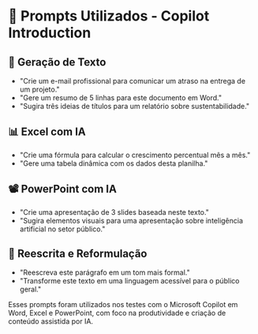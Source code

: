 # 📄 Prompts Utilizados - Copilot Introduction

## 🌟 Geração de Texto

* "Crie um e-mail profissional para comunicar um atraso na entrega de um projeto."
* "Gere um resumo de 5 linhas para este documento em Word."
* "Sugira três ideias de títulos para um relatório sobre sustentabilidade."

## 📊 Excel com IA

* "Crie uma fórmula para calcular o crescimento percentual mês a mês."
* "Gere uma tabela dinâmica com os dados desta planilha."

## 📽️ PowerPoint com IA

* "Crie uma apresentação de 3 slides baseada neste texto."
* "Sugira elementos visuais para uma apresentação sobre inteligência artificial no setor público."

## 🤖 Reescrita e Reformulação

* "Reescreva este parágrafo em um tom mais formal."
* "Transforme este texto em uma linguagem acessível para o público geral."

Esses prompts foram utilizados nos testes com o Microsoft Copilot em Word, Excel e PowerPoint, com foco na produtividade e criação de conteúdo assistida por IA.
